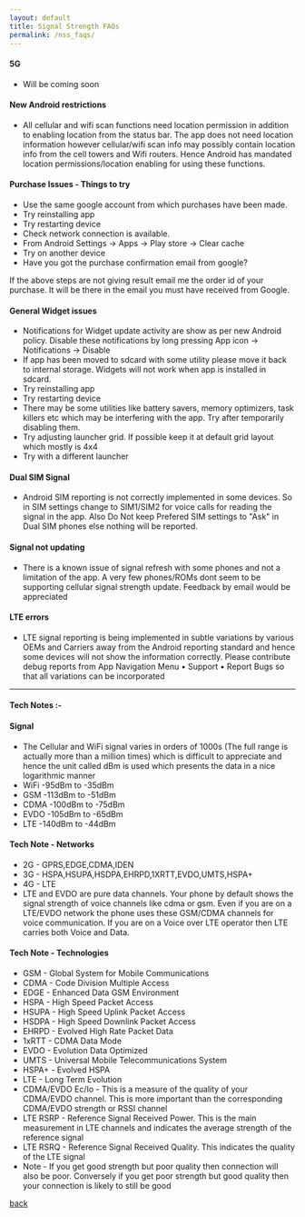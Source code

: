 ```yaml
---
layout: default
title: Signal Strength FAQs
permalink: /nss_faqs/
---
```


#### 5G
* Will be coming soon

#### New Android restrictions
* All cellular and wifi scan functions need location permission in addition to enabling location from the status bar. 
The app does not need location information however cellular/wifi scan info may possibly contain location info from the cell towers and Wifi routers. 
Hence Android has mandated location permissions/location enabling for using these functions.

#### Purchase Issues - Things to try
* Use the same google account from which purchases have been made.
* Try reinstalling app
* Try restarting device
* Check network connection is available.
* From Android Settings -> Apps -> Play store -> Clear cache
* Try on another device
* Have you got the purchase confirmation email from google? 

If the above steps are not giving result email me the order id of your purchase. It will be there in the email you must have received from Google.

#### General Widget issues
* Notifications for Widget update activity are show as per new Android policy. Disable these notifications by long pressing App icon -> Notifications -> Disable
* If app has been moved to sdcard with some utility please move it back to internal storage. Widgets will not work when app is installed in sdcard.
* Try reinstalling app
* Try restarting device
* There may be some utilities like battery savers, memory optimizers, task killers etc which may be interfering with the app. Try after temporarily disabling them.
* Try adjusting launcher grid. If possible keep it at default grid layout which mostly is 4x4
* Try with a different launcher

#### Dual SIM Signal
* Android SIM reporting is not correctly implemented in some devices. So in SIM settings change to SIM1/SIM2 for voice calls for reading the signal in the app. Also Do Not keep Prefered SIM settings to "Ask" in Dual SIM phones else nothing will be reported.

#### Signal not updating
* There is a known issue of signal refresh with some phones and not a limitation of the app. A very few phones/ROMs dont seem to be supporting cellular signal strength update. Feedback by email would be appreciated

#### LTE errors
* LTE signal reporting is being implemented in subtle variations by various OEMs and Carriers away from the Android reporting standard and hence some devices will not show the information correctly. Please contribute debug reports from App Navigation Menu • Support • Report Bugs so that all variations can be incorporated

<hr/>

#### Tech Notes :-

#### Signal
* The Cellular and WiFi signal varies in orders of 1000s (The full range is actually more than a million times) which is difficult to appreciate and hence the unit called dBm is used which presents the data in a nice logarithmic manner
* WiFi -95dBm to -35dBm
* GSM -113dBm to -51dBm
* CDMA -100dBm to -75dBm
* EVDO -105dBm to -65dBm
* LTE -140dBm to -44dBm

#### Tech Note - Networks
* 2G - GPRS,EDGE,CDMA,IDEN
* 3G - HSPA,HSUPA,HSDPA,EHRPD,1XRTT,EVDO,UMTS,HSPA+
* 4G - LTE
* LTE and EVDO are pure data channels. Your phone by default shows the signal strength of voice channels like cdma or gsm. Even if you are on a LTE/EVDO network the phone uses these GSM/CDMA channels for voice communication. If you are on a Voice over LTE operator then LTE carries both Voice and Data.

#### Tech Note - Technologies
* GSM - Global System for Mobile Communications
* CDMA - Code Division Multiple Access
* EDGE - Enhanced Data GSM Environment
* HSPA - High Speed Packet Access
* HSUPA - High Speed Uplink Packet Access
* HSDPA - High Speed Downlink Packet Access
* EHRPD - Evolved High Rate Packet Data
* 1xRTT - CDMA Data Mode
* EVDO - Evolution Data Optimized
* UMTS - Universal Mobile Telecommunications System
* HSPA+ - Evolved HSPA
* LTE - Long Term Evolution
* CDMA/EVDO Ec/Io - This is a measure of the quality of your CDMA/EVDO channel. This is more important than the corresponding CDMA/EVDO strength or RSSI channel
* LTE RSRP - Reference Signal Received Power. This is the main measurement in LTE channels and indicates the average strength of the reference signal
* LTE RSRQ - Reference Signal Received Quality. This indicates the quality of the LTE signal
* Note - If you get good strength but poor quality then connection will also be poor. Conversely if you get poor strength but good quality then your connection is likely to still be good

[back](/)
